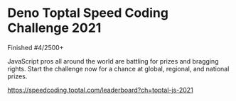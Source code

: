 # Deno Toptal Speed Coding Challenge 2021

Finished #4/2500+

JavaScript pros all around the world are battling for prizes and bragging rights. Start the challenge now for a chance at global, regional, and national prizes.

https://speedcoding.toptal.com/leaderboard?ch=toptal-js-2021
